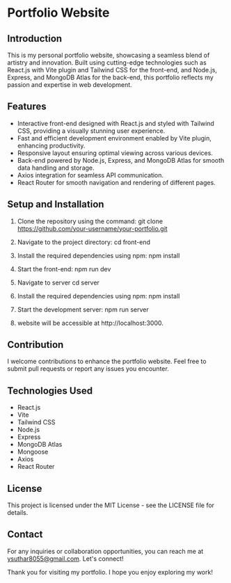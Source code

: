 # Portfolio Website

## Introduction
This is my personal portfolio website, showcasing a seamless blend of artistry and innovation. Built using cutting-edge technologies such as React.js with Vite plugin and Tailwind CSS for the front-end, and Node.js, Express, and MongoDB Atlas for the back-end, this portfolio reflects my passion and expertise in web development.

## Features
- Interactive front-end designed with React.js and styled with Tailwind CSS, providing a visually stunning user experience.
- Fast and efficient development environment enabled by Vite plugin, enhancing productivity.
- Responsive layout ensuring optimal viewing across various devices.
- Back-end powered by Node.js, Express, and MongoDB Atlas for smooth data handling and storage.
- Axios integration for seamless API communication.
- React Router for smooth navigation and rendering of different pages.

## Setup and Installation
1. Clone the repository using the command:
   git clone https://github.com/your-username/your-portfolio.git

2. Navigate to the project directory:
cd front-end

3. Install the required dependencies using npm:
npm install

4. Start the front-end:
npm run dev

5. Navigate to server
cd server

6. Install the required dependencies using npm:
npm install

7. Start the development server:
npm run server

8. website will be accessible at http://localhost:3000.

## Contribution
I welcome contributions to enhance the portfolio website. Feel free to submit pull requests or report any issues you encounter.

## Technologies Used
- React.js
- Vite
- Tailwind CSS
- Node.js
- Express
- MongoDB Atlas
- Mongoose
- Axios
- React Router

## License
This project is licensed under the MIT License - see the LICENSE file for details.

## Contact
For any inquiries or collaboration opportunities, you can reach me at [ysuthar8055@gmail.com](mailto:ysuthar8055@gmail.com). Let's connect!

Thank you for visiting my portfolio. I hope you enjoy exploring my work!
